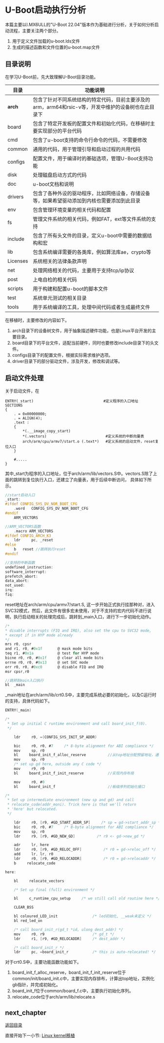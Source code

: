 # U-Boot启动执行分析

本篇主要以I.MX6ULL的"U-Boot 22.04"版本作为基础进行分析，关于如何分析启动流程，主要关注两个部分。

1. 用于定义文件加载的u-boot.lds文件
2. 生成的描述函数和文件位置的u-boot.map文件

## 目录说明

在学习U-Boot前，先大致理解U-Boot目录功能。

| 目录 | 功能说明 |
| --- | --- |
| **arch** | 包含了针对不同系统结构的特定代码，目前主要涉及的arm，arm64和rsic-v等，开发中维护的设备树也在此目录下 |
| board | 包含了特定开发板的配置文件和初始化代码，在移植时主要实现部分的平台代码 |
| cmd | 包含了u-boot支持的命令行命令的代码，不需要修改 |
| common | 通用的代码，用于管理引导和启动过程的共用代码 |
| configs | 配置文件，用于编译时的基础选项，管理U-Boot支持功能 |
| disk | 处理磁盘启动方式的代码 |
| doc | u-boot文档和说明 |
| drivers | 包含了各种外设的驱动程序，比如网络设备，存储设备等，如果希望驱动添加到内核也需要添加到此目录 |
| env | 包含管理环境变量的相关代码和配置 |
| fs | 管理文件系统的相关代码，例如FAT，ext等文件系统的支持 |
| include | 包含了所有头文件的目录，定义u-boot中需要的数据结构和宏 |
| lib | 包含系统编译需要的各类库，例如算法库ae，crypto等 |
| Licenses | 系统相关的法律条款声明 |
| net | 处理网络相关的代码，主要用于支持tcp/ip协议 |
| post | 上电自检的相关代码 |
| scripts | 用于构建和配置u-boot的脚本文件 |
| test | 系统单元测试的相关目录 |
| tools | 用于系统编译的工具，处理中间代码或者生成最终文件 |

在移植时，主要修改的内容如下。

1. arch目录下的设备树文件，用于抽象描述硬件功能，也是Linux平台开发的主要目录。
2. board目录下的平台文件，适配当前硬件，同时也要修改include目录下的头文件。
3. configs目录下的配置文件，根据实际需求维护选项。
4. driver目录下的部分驱动文件，涉及开发，修改和调试等。

## 启动文件处理

关于启动文件，在

```shell
ENTRY(_start)                                #定义程序的入口地址
SECTIONS
{
    . = 0x00000000;
    . = ALIGN(4);
    .text :
    {
        *(.__image_copy_start)
        *(.vectors)                           #定义系统的中断向量表
        arch/arm/cpu/armv7/start.o (.text*)   #定义系统的启动文件，reset复位入口
    }
    
    #.....
}
```

其中_start为程序的入口地址，位于arch/arm/lib/vectors.S中。vectors.S除了上面的跳转到复位执行入口，还建立了向量表，用于后续中断访问， 具体如下所示。

```c
//start启动入口
_start:
#ifdef CONFIG_SYS_DV_NOR_BOOT_CFG
    .word   CONFIG_SYS_DV_NOR_BOOT_CFG
#endif
    ARM_VECTORS 

//ARM_VECTORS函数
    .macro ARM_VECTORS
#ifdef CONFIG_ARCH_K3
    ldr     pc, _reset
#else
    b   reset //跳转执行reset
#endif

//支持的中断函数
undefined_instruction:
software_interrupt:
prefetch_abort:
data_abort:
not_used:
irq:
fiq:
```

reset地址在arch/arm/cpu/armv7/start.S, 这一步开始正式执行挂那种对，进入SVC32模式，然后，此文件有很多宏未使用，对于不支持的宏内代码不进行说明，执行启动相关的处理完成后，跳转到_main入口，进行下一步初始化动作。

```c
/*
* disable interrupts (FIQ and IRQ), also set the cpu to SVC32 mode,
* except if in HYP mode already
*/
mrs r0, cpsr
and r1, r0, #0x1f       @ mask mode bits
teq r1, #0x1a           @ test for HYP mode
bicne r0, r0, #0x1f     @ clear all mode bits
orrne r0, r0, #0x13     @ set SVC mode
orr r0, r0, #0xc0       @ disable FIQ and IRQ
msr cpsr,r0

//跳转到main入口执行
bl  _main
```

_main地址在arch/arm/lib/crt0.S中，主要完成系统必要的初始化，以及C运行时的支持，具体代码如下。

```c
ENTRY(_main)

/*
 * Set up initial C runtime environment and call board_init_f(0).
 */

    ldr     r0, =(CONFIG_SYS_INIT_SP_ADDR)

    bic     r0, r0, #7     /* 8-byte alignment for ABI compliance */
    mov     sp, r0
    bl     board_init_f_alloc_reserve          //从top地址分配预留地址，通过CONFIG_SYS_MALLOC_F_LEN定义
    mov     sp, r0
    /* set up gd here, outside any C code */
    mov     r9, r0
    bl     board_init_f_init_reserve           //实现内存布局

    mov     r0, #0                     
    bl     board_init_f                        //板级序列初始化接口

/*
 * Set up intermediate environment (new sp and gd) and call
 * relocate_code(addr_moni). Trick here is that we'll return
 * 'here' but relocated.
 */

    ldr     r0, [r9, #GD_START_ADDR_SP]     /* sp = gd->start_addr_sp */
    bic     r0, r0, #7     /* 8-byte alignment for ABI compliance */
    mov     sp, r0
    ldr     r9, [r9, #GD_NEW_GD]          /* r9 <- gd->new_gd */

    adr     lr, here
    ldr     r0, [r9, #GD_RELOC_OFF]          /* r0 = gd->reloc_off */
    add     lr, lr, r0
    ldr     r0, [r9, #GD_RELOCADDR]          /* r0 = gd->relocaddr */
    b     relocate_code

here:

    bl     relocate_vectors

    /* Set up final (full) environment */

    bl     c_runtime_cpu_setup     /* we still call old routine here */

    CLEAR_BSS                       

    bl coloured_LED_init                /* led初始化, __weak未定义 */
    bl red_led_on

    /* call board_init_r(gd_t *id, ulong dest_addr) */
    mov     r0, r9                      /* gd_t */
    ldr     r1, [r9, #GD_RELOCADDR]     /* dest_addr */

    /* call board_init_r */
    ldr     pc, =board_init_r           /* this is auto-relocated! */
```

对于crt0.S中，主要功能函数功能如下。

1. board_init_f_alloc_reserve，board_init_f_init_reserve位于common/init/board_init.c中，主要实现内存排布，计算出top地址，实例化gb指针，并完成初始化。
2. board_init_f位于common/board_f.c中，主要执行初始化序列。
3. relocate_code位于arch/arm/lib/relocate.s

## next_chapter

[返回目录](./SUMMARY.md)

直接开始下一小节: [Linux kernel移植](./ch02-06.kernel_transplate.md)
